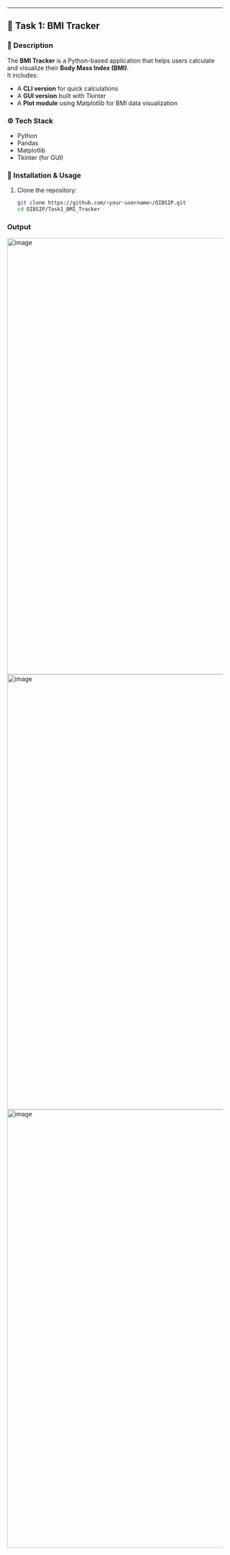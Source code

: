 
---

## 🧠 Task 1: BMI Tracker

### 📌 Description
The **BMI Tracker** is a Python-based application that helps users calculate and visualize their **Body Mass Index (BMI)**.  
It includes:
- A **CLI version** for quick calculations  
- A **GUI version** built with Tkinter  
- A **Plot module** using Matplotlib for BMI data visualization  

### ⚙️ Tech Stack
- Python  
- Pandas  
- Matplotlib  
- Tkinter (for GUI)

### 🧩 Installation & Usage
1. Clone the repository:
   ```bash
   git clone https://github.com/<your-username>/OIBSIP.git
   cd OIBSIP/Task1_BMI_Tracker

### Output
<img width="1919" height="1017" alt="image" src="https://github.com/user-attachments/assets/cf6aa592-a0bf-4933-b98e-832362bf865a" />

<img width="1919" height="1014" alt="image" src="https://github.com/user-attachments/assets/908fa7b8-db90-48c6-8d3b-406ac6fdecc0" />

<img width="1919" height="1022" alt="image" src="https://github.com/user-attachments/assets/8f8ed08f-2e24-4730-bcf4-d94b5e707010" />



